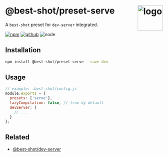 # @best-shot/preset-serve <img src="https://cdn.jsdelivr.net/gh/best-shot/best-shot/packages/core/logo.svg" alt="logo" height="80" align="right">

A `best-shot` preset for `dev-server` integrated.

[![npm][npm-badge]][npm-url]
[![github][github-badge]][github-url]
![node][node-badge]

[npm-url]: https://www.npmjs.com/package/@best-shot/preset-serve
[npm-badge]: https://img.shields.io/npm/v/@best-shot/preset-serve.svg?style=flat-square&logo=npm
[github-url]: https://github.com/best-shot/best-shot/tree/master/packages/preset-serve
[github-badge]: https://img.shields.io/npm/l/@best-shot/preset-serve.svg?style=flat-square&colorB=blue&logo=github
[node-badge]: https://img.shields.io/node/v/@best-shot/preset-serve.svg?style=flat-square&colorB=green&logo=node.js

## Installation

```bash
npm install @best-shot/preset-serve --save-dev
```

## Usage

```js
// example: .best-shot/config.js
module.exports = {
  presets: ['serve'],
  lazyCompilation: false, // true by default
  devServer: {
    // ...
  }
};
```

## Related

- [@best-shot/dev-server](../dev-server)
